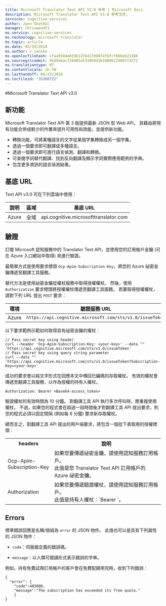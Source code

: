```yaml
---
title: Microsoft Translator Text API V3.0 參考 | Microsoft Docs
description: Microsoft Translator Text API V3.0 參考文件。
services: cognitive-services
author: Jann-Skotdal
manager: chriswendt1
ms.service: cognitive-services
ms.technology: microsoft translator
ms.topic: article
ms.date: 03/29/2018
ms.author: v-jansko
ms.openlocfilehash: cfaa9584e833b137b417d9074fbfcf606eb21388
ms.sourcegitcommit: 95d9a6acf29405a533db943b1688612980374272
ms.translationtype: HT
ms.contentlocale: zh-TW
ms.lasthandoff: 06/23/2018
ms.locfileid: "35368722"
---
```

#<a name="translator-text-api-v30"></a>Microsoft Translator Text API v3.0

## <a name="whats-new"></a>新功能

Microsoft Translator Text API 第 3 版提供最新 JSON 型 Web API。 其藉由將現有功能合併成較少的作業來提升可用性和效能，並提供新功能。

 * 轉換功能，可將某種語言的文字從某個字集轉換成另一個字集。
 * 透過一個要求即可翻譯成多種語言。
 * 透過一個要求即可進行語言偵測、翻譯和轉換。
 * 可查閱字詞替代翻譯、找到反向翻譯及顯示字詞實際應用範例的字典。
 * 包含更多資訊的語言偵測結果。

## <a name="base-urls"></a>基底 URL

Text API v3.0 可在下列雲端中使用：

| 說明 | 區域 | 基底 URL                                        |
|-------------|--------|-------------------------------------------------|
| Azure       | 全域 | api.cognitive.microsofttranslator.com           |


## <a name="authentication"></a>驗證

訂閱 Microsoft 認知服務中的 Translator Text API，並使用您的訂用帳戶金鑰 (可在 Azure 入口網站中取得) 來進行驗證。 

最簡單方式是使用要求標頭 `Ocp-Apim-Subscription-Key`，將您的 Azure 祕密金鑰傳遞至翻譯工具服務。

替代方法是使用祕密金鑰從權杖服務中取得授權權杖。 然後，使用 `Authorization` 要求標頭將授權權杖傳遞至翻譯工具服務。 若要取得授權權杖，請對下列 URL 提出 `POST` 要求：

| 環境     | 驗證服務 URL                                |
|-----------------|-----------------------------------------------------------|
| Azure           | `https://api.cognitive.microsoft.com/sts/v1.0/issueToken` |

以下要求範例示範如何取得具有祕密金鑰的權杖：

```
// Pass secret key using header
curl --header 'Ocp-Apim-Subscription-Key: <your-key>' --data "" 'https://api.cognitive.microsoft.com/sts/v1.0/issueToken'
// Pass secret key using query string parameter
curl --data "" 'https://api.cognitive.microsoft.com/sts/v1.0/issueToken?Subscription-Key=<your-key>'
```

成功的要求會以純文字形式在回應本文中傳回已編碼的存取權杖。 有效的權杖會傳遞至翻譯工具服務，以作為授權的持有人權杖。

```
Authorization: Bearer <Base64-access_token>
```

驗證權杖的有效時間為 10 分鐘。 對翻譯工具 API 執行多次呼叫時，應重複使用權杖。 不過，如果您的程式會在超過一段時間後才對翻譯工具 API 提出要求，則您的程式必須以固定間隔 (例如每 8 分鐘) 要求新存取權杖。

總而言之，對翻譯工具 API 提出的用戶端要求，將包含一個從下表取用的授權標頭：

<table width="100%">
  <th width="30%">headers</th>
  <th>說明</th>
  <tr>
    <td>Ocp-Apim-Subscription-Key</td>
    <td>如果您要傳遞祕密金鑰，請使用認知服務訂用帳戶。<br/>此值是您 Translator Text API 訂用帳戶的 Azure 祕密金鑰。</td>
  </tr>
  <tr>
    <td>Authorization</td>
    <td>如果您要傳遞驗證權杖，請使用認知服務訂用帳戶。<br/>此值是持有人權杖：`Bearer <token>`。</td>
  </tr>
</table> 

## <a name="errors"></a>Errors

標準錯誤回應是名稱/值組為 `error` 的 JSON 物件。 此值也可以是具有下列屬性的 JSON 物件：

  * `code`：伺服器定義的錯誤碼。

  * `message`：以人類可閱讀形式表示錯誤的字串。

例如，持有免費試用訂用帳戶的客戶會在免費配額用完時，收到下列錯誤：

```
{
  "error": {
    "code":403000,
    "message":"The subscription has exceeded its free quota."
    }
}
```
